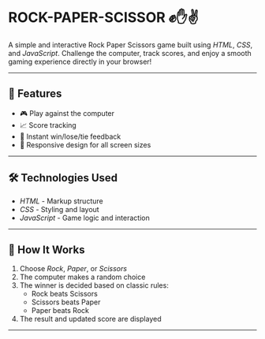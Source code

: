 # ROCK-PAPER-SCISSOR ✊✋✌ 

A simple and interactive Rock Paper Scissors game built using *HTML*, *CSS*, and *JavaScript*. Challenge the computer, track scores, and enjoy a smooth gaming experience directly in your browser!

---

## 🚀 Features

- 🎮 Play against the computer
- 📈 Score tracking
- 🎉 Instant win/lose/tie feedback
- 📱 Responsive design for all screen sizes

---

## 🛠 Technologies Used

- *HTML* - Markup structure  
- *CSS* - Styling and layout  
- *JavaScript* - Game logic and interaction



---

## 🧠 How It Works

1. Choose *Rock*, *Paper*, or *Scissors*
2. The computer makes a random choice
3. The winner is decided based on classic rules:
   - Rock beats Scissors  
   - Scissors beats Paper  
   - Paper beats Rock
4. The result and updated score are displayed

---

